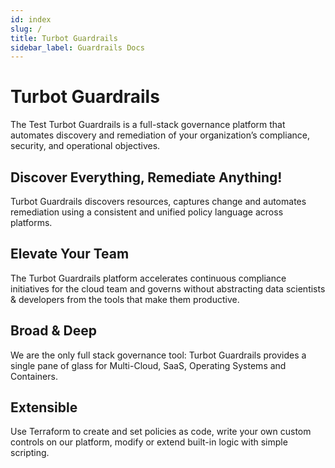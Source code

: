```yaml
---
id: index
slug: /
title: Turbot Guardrails
sidebar_label: Guardrails Docs
---
```


# Turbot Guardrails

The Test Turbot Guardrails is a full-stack governance platform that automates discovery and remediation of your organization’s compliance, security, and operational objectives.

## Discover Everything, Remediate Anything!

Turbot Guardrails discovers resources, captures change and automates remediation using a consistent and unified policy language across platforms.

## Elevate Your Team

The Turbot Guardrails platform accelerates continuous compliance initiatives for the cloud team and governs without abstracting data scientists & developers from the tools that make them productive.

## Broad & Deep

We are the only full stack governance tool: Turbot Guardrails provides a single pane of glass for Multi-Cloud, SaaS, Operating Systems and Containers.

## Extensible

Use Terraform to create and set policies as code, write your own custom controls on our platform, modify or extend built-in logic with simple scripting.